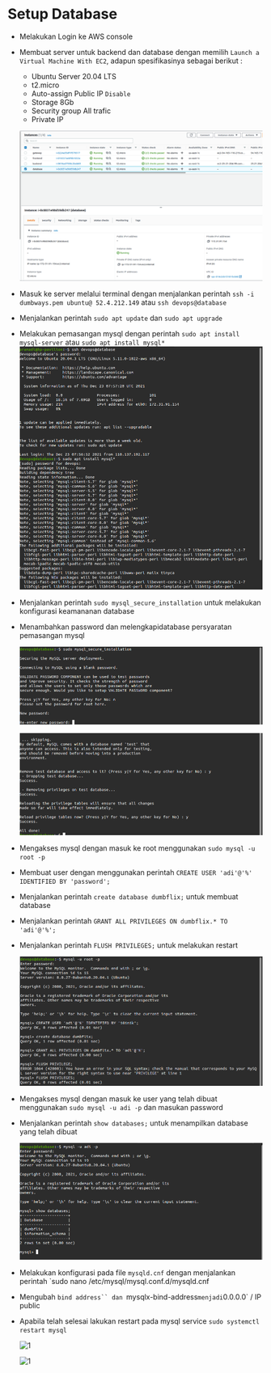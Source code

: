 # Setup Database

- Melakukan Login ke AWS console
- Membuat server untuk backend dan database dengan memilih `Launch a Virtual Machine With EC2`, adapun spesifikasinya sebagai berikut :

  - Ubuntu Server 20.04 LTS
  - t2.micro
  - Auto-assign Public IP `Disable`
  - Storage 8Gb
  - Security group All trafic
  - Private IP

  ![1](assets/database-1.png)

- Masuk ke server melalui terminal dengan menjalankan perintah `ssh -i dumbways.pem ubuntu@ 52.4.212.149` atau `ssh devops@database`
- Menjalankan perintah `sudo apt update` dan `sudo apt upgrade`
- Melakukan pemasangan mysql dengan perintah `sudo apt install mysql-server` atau `sudo apt install mysql*`
  ![1](assets/database-2.png)

- Menjalankan perintah `sudo mysql_secure_installation` untuk melakukan konfigurasi keamananan database
- Menambahkan password dan melengkapidatabase persyaratan pemasangan mysql

  ![1](assets/database-3.png)

  ![1](assets/database-4.png)

- Mengakses mysql dengan masuk ke root menggunakan `sudo mysql -u root -p`
- Membuat user dengan menggunakan perintah `CREATE USER 'adi'@'%' IDENTIFIED BY 'password';`
- Menjalankan perintah `create database dumbflix;` untuk membuat database
- Menjalankan perintah `GRANT ALL PRIVILEGES ON dumbflix.* TO 'adi'@'%';`
- Menjalankan perintah `FLUSH PRIVILEGES;` untuk melakukan restart

  ![1](assets/database-6.png)

- Mengakses mysql dengan masuk ke user yang telah dibuat menggunakan `sudo mysql -u adi -p` dan masukan password
- Menjalankan perintah `show databases;` untuk menampilkan database yang telah dibuat

  ![1](assets/database-7.png)

- Melakukan konfigurasi pada file `mysqld.cnf` dengan menjalankan perintah `sudo nano /etc/mysql/mysql.conf.d/mysqld.cnf
- Mengubah ` bind address`` dan  `mysqlx-bind-address`menjadi`0.0.0.0` / IP public
- Apabila telah selesai lakukan restart pada mysql service `sudo systemctl restart mysql`

  ![1](assets/setup-8.png)

  ![1](assets/setup-9.png)
